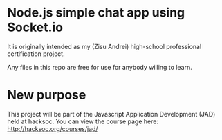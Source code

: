# Node.js simple chat app using Socket.io

It is originally intended as my (Zisu Andrei) high-school professional certification project. 

Any files in this repo are free for use for anybody willing to learn. 

# New purpose

This project will be part of the Javascript Application Development (JAD) held at hacksoc.  You can view the course page here: http://hacksoc.org/courses/jad/
